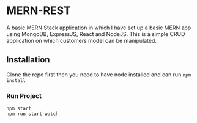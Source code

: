# MERN-REST
A basic MERN Stack application in which I have set up a basic MERN app using MongoDB, ExpressJS, React and NodeJS. This is a simple CRUD application on which customers model can be manipulated.
## Installation
Clone the repo first then you need to have node installed and can run ```npm install```
### Run Project
```
npm start
npm run start-watch
```
